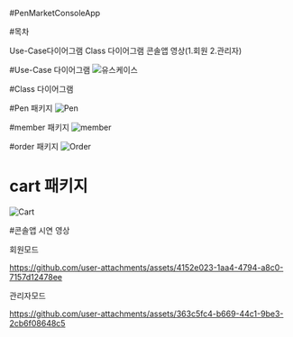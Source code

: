 #PenMarketConsoleApp

#목차

Use-Case다이어그램
Class 다이어그램
콘솔앱 영상(1.회원 2.관리자)

#Use-Case 다이어그램
![유스케이스](https://github.com/user-attachments/assets/d0d762a7-7673-49a1-bd8d-d5f195edc8d4)


#Class 다이어그램

#Pen 패키지 
![Pen](https://github.com/user-attachments/assets/9a531f9a-c929-490d-b1b1-5b1fb38d629d)

#member 패키지
![member](https://github.com/user-attachments/assets/c2780b7b-5406-43f1-92d6-160f78e27038)

#order 패키지
![Order](https://github.com/user-attachments/assets/36177dc6-e63f-4b8b-b56e-6fd915493294)

# cart 패키지
![Cart](https://github.com/user-attachments/assets/e2a78e0d-ed9f-4a9c-8b67-9f40447a6908)

#콘솔앱 시연 영상

회원모드

https://github.com/user-attachments/assets/4152e023-1aa4-4794-a8c0-7157d12478ee

관리자모드

https://github.com/user-attachments/assets/363c5fc4-b669-44c1-9be3-2cb6f08648c5



